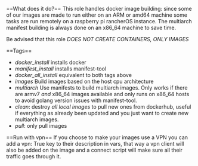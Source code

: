 ==What does it do?==
This role handles docker image building: since some of our images are made to
run either on an ARM or amd64 machine some tasks are run remotely on a raspberry
pi rancherOS instance. The multiarch manifest building is always done on an
x86_64 machine to save time.

Be advised that this role *DOES NOT CREATE CONTAINERS, ONLY IMAGES*

==Tags==

* *docker_install* installs docker
* *manifest_install* installs manifest-tool
* *docker_all_install* equivalent to both tags above
* *images* Build images based on the host cpu architecture
* *multiarch* Use manifests to build multiarch images. Only works if there are
armv7 *and* x86_64 images available and only runs on x86_64 hosts to avoid
golang version issues with manifest-tool.
* *clean*: destroy *all local images* to pull new ones from dockerhub, useful if
everything as already been updated and you just want to create new multiarch
images.
* *pull*: only pull images

==Run with vpn==
If you choose to make your images use a VPN you can add a vpn: True key to their
description in vars, that way a vpn client will also be added on the image and a
connect script will make sure all their traffic goes through it.
